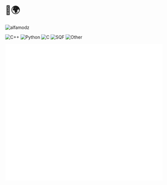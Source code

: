 # 👋🌍

<img src="https://komarev.com/ghpvc/?username=alfamodz&label=Profile%20views&color=0e75b6&style=flat" alt="alfamodz" />

![C++](https://img.shields.io/static/v1?style=flat-square&label=%E2%A0%80&color=555&labelColor=%23f34b7d&message=C%2B%2B%EF%B8%B139.9%25)
![Python](https://img.shields.io/static/v1?style=flat-square&label=%E2%A0%80&color=555&labelColor=%233572A5&message=Python%EF%B8%B135.5%25)
![C](https://img.shields.io/static/v1?style=flat-square&label=%E2%A0%80&color=555&labelColor=%23555555&message=C%EF%B8%B111.5%25)
![SQF](https://img.shields.io/static/v1?style=flat-square&label=%E2%A0%80&color=555&labelColor=%233F3F3F&message=SQF%EF%B8%B14%25)
![Other](https://img.shields.io/static/v1?style=flat-square&label=%E2%A0%80&color=555&labelColor=%23ededed&message=Other%EF%B8%B18.9%25)

<img
  src="/github-metrics.svg"
  alt="AlFaMoDz's Dev Card"
  align="center"
/>
